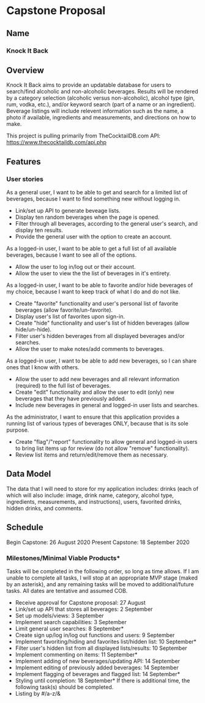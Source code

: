 # Capstone Proposal

## Name
### Knock It Back

## Overview
Knock It Back aims to provide an updatable database for users to search/find alcoholic and non-alcoholic beverages. Results will be rendered by a category selection (alcoholic versus non-alcoholic), alcohol type (gin, rum, vodka, etc.), and/or keyword search (part of a name or an ingredient). Beverage listings will include relevent information such as the name, a photo if available, ingredients and measurements, and directions on how to make.

This project is pulling primarily from TheCocktailDB.com API: https://www.thecocktaildb.com/api.php

## Features
### User stories
As a general user, I want to be able to get and search for a limited list of beverages, because I want to find something new without logging in.
- Link/set up API to generate beveage lists.
- Display ten random beverages when the page is opened.
- Filter through all beverages, according to the general user's search, and display ten results.
- Provide the general user with the option to create an account.

As a logged-in user, I want to be able to get a full list of all available beverages, because I want to see all of the options.
- Allow the user to log in/log out or their account.
- Allow the user to view the the list of beverages in it's entirety.

As a logged-in user, I want to be able to favorite and/or hide beverages of my choice, because I want to keep track of what I do and do not like.
- Create "favorite" functionality and user's personal list of favorite beverages (allow favorite/un-favorite).
- Display user's list of favorites upon sign-in.
- Create "hide" functionality and user's list of hidden beverages (allow hide/un-hide).
- Filter user's hidden beverages from all displayed beverages and/or searches.
- Allow the user to make notes/add comments to beverages.

As a logged-in user, I want to be able to add new beverages, so I can share ones that I know with others.
- Allow the user to add new beverages and all relevant information (required) to the full list of beverages.
- Create "edit" functionality and allow the user to edit (only) new beverages that they have previously added.
- Include new beverages in general and logged-in user lists and searches.

As the administrator, I want to ensure that this application provides a running list of various types of beverages ONLY, because that is its sole purpose.
- Create "flag"/"report" functionality to allow general and logged-in users to bring list items up for review (do not allow "remove" functionality).
- Review list items and return/edit/remove them as necessary.

## Data Model
The data that I will need to store for my application includes: drinks (each of which will also include: image, drink name, category, alcohol type, ingredients, measurements, and instructions), users, favorited drinks, hidden drinks, and comments.

## Schedule
Begin Capstone: 26 August 2020
Present Capstone: 18 September 2020

### Milestones/Minimal Viable Products*
Tasks will be completed in the following order, so long as time allows. If I am unable to complete all tasks, I will stop at an appropriate MVP stage (maked by an asterisk), and any remaining tasks will be moved to additional/future tasks. All dates are tentative and assumed COB.
- Receive approval for Capstone proposal: 27 August
- Link/set up API that stores all beverages: 2 September
- Set up models/views: 3 September
- Implement search capabilities: 3 September
- Limit general user searches: 8 September*
- Create sign up/log in/log out functions and users: 9 September
- Implement favoriting/hiding and favorites list/hidden list: 10 September*
- Filter user's hidden list from all displayed lists/results: 10 September
- Implement commenting on items: 11 September*
- Implement adding of new beverages/updating API: 14 September
- Implement editing of previously added beverages: 14 September
- Implement flagging of beverages and flagged list: 14 September*
- Styling until completion: 18 September*
If there is additional time, the following task(s) should be completed.
- Listing by #/a-z/&
